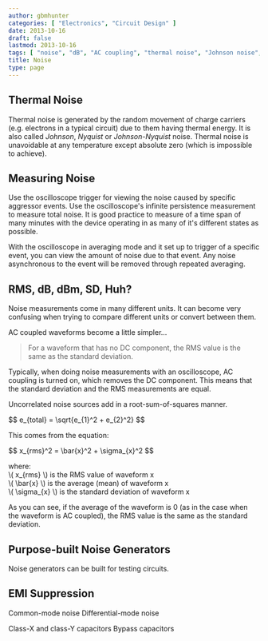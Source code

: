 ```yaml
---
author: gbmhunter
categories: [ "Electronics", "Circuit Design" ]
date: 2013-10-16
draft: false
lastmod: 2013-10-16
tags: [ "noise", "dB", "AC coupling", "thermal noise", "Johnson noise", "Nyquist noise" ]
title: Noise
type: page
---
```


## Thermal Noise

Thermal noise is generated by the random movement of charge carriers (e.g. electrons in a typical circuit) due to them having thermal energy. It is also called _Johnson_, _Nyquist_ or _Johnson-Nyquist_ noise. Thermal noise is unavoidable at any temperature except absolute zero (which is impossible to achieve).

## Measuring Noise

Use the oscilloscope trigger for viewing the noise caused by specific aggressor events. Use the oscilloscope's infinite persistence measurement to measure total noise. It is good practice to measure of a time span of many minutes with the device operating in as many of it's different states as possible.

With the oscilloscope in averaging mode and it set up to trigger of a specific event, you can view the amount of noise due to that event. Any noise asynchronous to the event will be removed through repeated averaging.

## RMS, dB, dBm, SD, Huh?

Noise measurements come in many different units. It can become very confusing when trying to compare different units or convert between them.

AC coupled waveforms become a little simpler...

> For a waveform that has no DC component, the RMS value is the same as the standard deviation.

Typically, when doing noise measurements with an oscilloscope, AC coupling is turned on, which removes the DC component. This means that the standard deviation and the RMS measurements are equal.

Uncorrelated noise sources add in a root-sum-of-squares manner.

<p>$$ e_{total} = \sqrt{e_{1}^2 + e_{2}^2} $$</p>

This comes from the equation:

<p>$$ x_{rms}^2 = \bar{x}^2 + \sigma_{x}^2 $$</p>

<p class="centered">
    where:<br>
    \( x_{rms} \) is the RMS value of waveform x<br>
    \( \bar{x} \) is the average (mean) of waveform x<br>
    \( \sigma_{x} \) is the standard deviation of waveform x<br>
</p>

As you can see, if the average of the waveform is 0 (as in the case when the waveform is AC coupled), the RMS value is the same as the standard deviation.

## Purpose-built Noise Generators

Noise generators can be built for testing circuits.

## EMI Suppression

Common-mode noise
Differential-mode noise

Class-X and class-Y capacitors
Bypass capacitors

